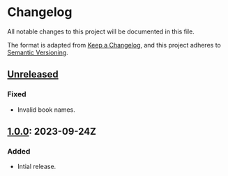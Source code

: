 # Changelog

All notable changes to this project will be documented in this file.

The format is adapted from [Keep a Changelog](https://keepachangelog.com/en/1.1.0/),
and this project adheres to [Semantic Versioning](https://semver.org/spec/v2.0.0.html).

## [Unreleased]

### Fixed

- Invalid book names.

## [1.0.0]: 2023-09-24Z

### Added

- Intial release.

[unreleased]: https://github.com/bible-api-io/bible-api-version-bg/compare/latest...HEAD
[1.0.0]: https://github.com/bible-api-io/bible-api-version-bg/compare/v0.0.0...v1.0.0
